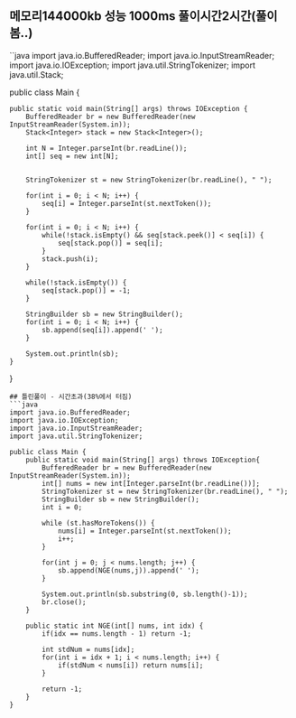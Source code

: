 ## 메모리144000kb 성능 1000ms 풀이시간2시간(풀이봄..)
``java
import java.io.BufferedReader;
import java.io.InputStreamReader;
import java.io.IOException;
import java.util.StringTokenizer;
import java.util.Stack;
 
public class Main {
 
	public static void main(String[] args) throws IOException {
		BufferedReader br = new BufferedReader(new InputStreamReader(System.in));
		Stack<Integer> stack = new Stack<Integer>();
		
		int N = Integer.parseInt(br.readLine());
		int[] seq = new int[N];
		
		
		StringTokenizer st = new StringTokenizer(br.readLine(), " ");
		
		for(int i = 0; i < N; i++) {
			seq[i] = Integer.parseInt(st.nextToken());
		}
 
		for(int i = 0; i < N; i++) {
			while(!stack.isEmpty() && seq[stack.peek()] < seq[i]) {
				seq[stack.pop()] = seq[i];
			}
			stack.push(i);
		}
		
		while(!stack.isEmpty()) {
			seq[stack.pop()] = -1;
		}
		
		StringBuilder sb = new StringBuilder();
		for(int i = 0; i < N; i++) {
			sb.append(seq[i]).append(' ');
		}
		
		System.out.println(sb);
	}
}
```
## 틀린풀이 - 시간초과(38%에서 터짐)
```java
import java.io.BufferedReader;
import java.io.IOException;
import java.io.InputStreamReader;
import java.util.StringTokenizer;

public class Main {
	public static void main(String[] args) throws IOException{
		BufferedReader br = new BufferedReader(new InputStreamReader(System.in));
		int[] nums = new int[Integer.parseInt(br.readLine())];
		StringTokenizer st = new StringTokenizer(br.readLine(), " ");
		StringBuilder sb = new StringBuilder();
		int i = 0;
		
		while (st.hasMoreTokens()) {
			nums[i] = Integer.parseInt(st.nextToken());
			i++;
		}
		
		for(int j = 0; j < nums.length; j++) {
			sb.append(NGE(nums,j)).append(' ');
		}
		
		System.out.println(sb.substring(0, sb.length()-1));
		br.close();
	}
	
	public static int NGE(int[] nums, int idx) {
		if(idx == nums.length - 1) return -1;
		
		int stdNum = nums[idx];
		for(int i = idx + 1; i < nums.length; i++) {
			if(stdNum < nums[i]) return nums[i];
		}
		
		return -1;
	}
}
```